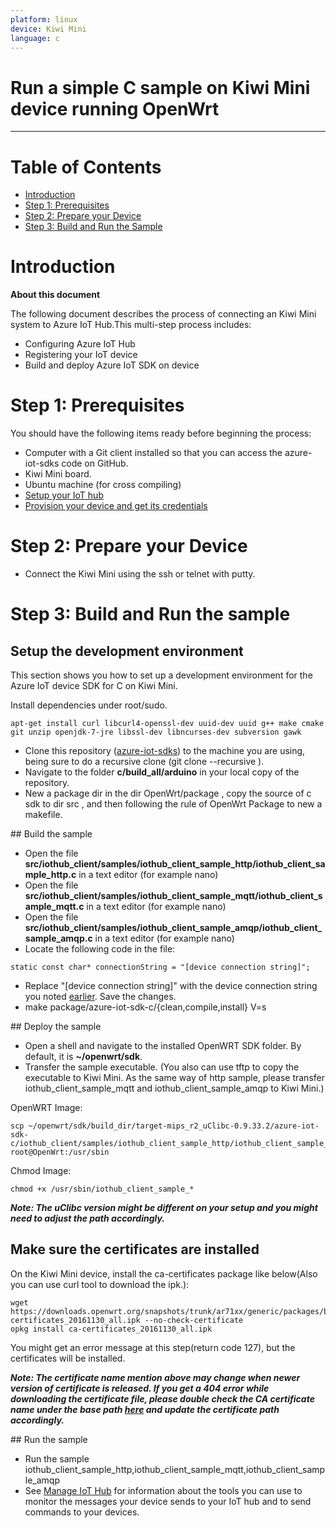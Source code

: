 ```yaml
---
platform: linux
device: Kiwi Mini
language: c
---
```


Run a simple C sample on Kiwi Mini device running OpenWrt
===
---

# Table of Contents

-   [Introduction](#Introduction)
-   [Step 1: Prerequisites](#Step-1-Prerequisites)
-   [Step 2: Prepare your Device](#Step-2-PrepareDevice)
-   [Step 3: Build and Run the Sample](#Step-3-Build)

<a name="Introduction"></a>
# Introduction

**About this document**

The following document describes the process of connecting an Kiwi Mini system to Azure IoT Hub.This multi-step process includes:
-   Configuring Azure IoT Hub
-   Registering your IoT device
-   Build and deploy Azure IoT SDK on device

<a name="Step-1-Prerequisites"></a>
# Step 1: Prerequisites

You should have the following items ready before beginning the process:
-   Computer with a Git client installed so that you can access the azure-iot-sdks code on GitHub.
  - Kiwi Mini board.
  - Ubuntu machine (for cross compiling) 
-   [Setup your IoT hub](../setup_iothub.md) 
-   [Provision your device and get its credentials](../manage_iot_hub.md)

<a name="Step-2-PrepareDevice"></a>
# Step 2: Prepare your Device
-  Connect the Kiwi Mini using the ssh or telnet with putty.

<a name="Step-3-Build"></a>
# Step 3: Build and Run the sample

## Setup the development environment

This section shows you how to set up a development environment for the Azure IoT device SDK for C on Kiwi Mini.

Install dependencies under root/sudo. 

``` 
apt-get install curl libcurl4-openssl-dev uuid-dev uuid g++ make cmake git unzip openjdk-7-jre libssl-dev libncurses-dev subversion gawk
```

- Clone this repository ([azure-iot-sdks](https://github.com/Azure/azure-iot-sdks)) to the machine you are using, being sure to do a recursive clone (git clone --recursive <repo address>).
- Navigate to the folder **c/build_all/arduino** in your local copy of the repository.
- New a package dir in the dir OpenWrt/package , copy the source of c sdk to dir src , and then following the rule of OpenWrt Package to new a makefile.


 <a name="build"/>
## Build the sample

- Open the file **src/iothub_client/samples/iothub_client_sample_http/iothub_client_sample_http.c** in a text editor (for example nano)
- Open the file **src/iothub_client/samples/iothub_client_sample_mqtt/iothub_client_sample_mqtt.c** in a text editor (for example nano)
- Open the file **src/iothub_client/samples/iothub_client_sample_amqp/iothub_client_sample_amqp.c** in a text editor (for example nano)
- Locate the following code in the file:
```
static const char* connectionString = "[device connection string]";
```
- Replace "[device connection string]" with the device connection string you noted [earlier](#beforebegin). Save the changes.
- make package/azure-iot-sdk-c/{clean,compile,install} V=s

<a name="deploy"/>
## Deploy the sample

- Open a shell and navigate to the installed OpenWRT SDK folder. By default, it is **~/openwrt/sdk**.
- Transfer the sample executable. (You also can use tftp to copy the executable to Kiwi Mini.  As the same way of http sample, please transfer iothub_client_sample_mqtt and iothub_client_sample_amqp to Kiwi Mini.)

OpenWRT Image:

```
scp ~/openwrt/sdk/build_dir/target-mips_r2_uClibc-0.9.33.2/azure-iot-sdk-c/iothub_client/samples/iothub_client_sample_http/iothub_client_sample_http root@OpenWrt:/usr/sbin

```

Chmod Image:

```
chmod +x /usr/sbin/iothub_client_sample_*
```

***Note: The uClibc version might be different on your setup and you might need to adjust the path accordingly.***

## Make sure the certificates are installed

On the Kiwi Mini device, install the ca-certificates package like below(Also you can use curl tool to download the ipk.):

```
wget https://downloads.openwrt.org/snapshots/trunk/ar71xx/generic/packages/base/ca-certificates_20161130_all.ipk --no-check-certificate
opkg install ca-certificates_20161130_all.ipk

```
You might get an error message at this step(return code 127), but the certificates will be installed.

***Note: The certificate name mention above may change when newer version of certificate is released. If you get a 404 error while downloading the certificate file, please double check the CA certificate name under the base path [here](https://downloads.openwrt.org/snapshots/trunk/ar71xx/generic/packages/base) and update the certificate path accordingly.***

<a name="run"/>
## Run the sample

- Run the sample iothub_client_sample_http,iothub_client_sample_mqtt,iothub_client_sample_amqp
- See [Manage IoT Hub][lnk-manage-iothub] for information about the tools you can use to monitor the messages your device sends to your IoT hub and to send commands to your devices.


[setup-devbox-linux]: ../../c/doc/devbox_setup.md
[setup-iothub]: ../setup_iothub.md
[lnk-manage-iothub]: ../manage_iot_hub.md



